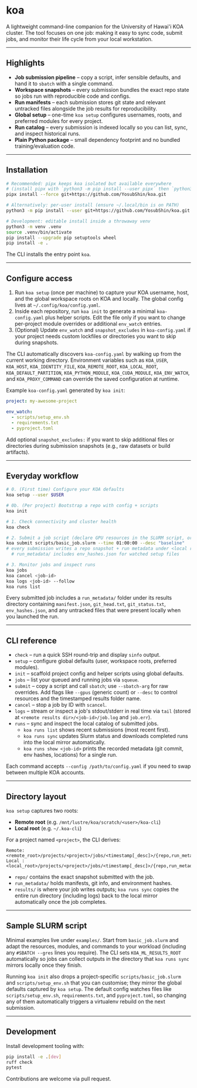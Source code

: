 # koa

A lightweight command-line companion for the University of Hawai'i KOA cluster. The tool focuses on one job: making it easy to sync code, submit jobs, and monitor their life cycle from your local workstation.

---

## Highlights
- **Job submission pipeline** – copy a script, infer sensible defaults, and hand it to `sbatch` with a single command.
- **Workspace snapshots** – every submission bundles the exact repo state so jobs run with reproducible code and configs.
- **Run manifests** – each submission stores git state and relevant untracked files alongside the job results for reproducibility.
- **Global setup** – one-time `koa setup` configures usernames, roots, and preferred modules for every project.
- **Run catalog** – every submission is indexed locally so you can list, sync, and inspect historical runs.
- **Plain Python package** – small dependency footprint and no bundled training/evaluation code.

---

## Installation

```bash
# Recommended: pipx keeps koa isolated but available everywhere
# (install pipx with `python3 -m pip install --user pipx` then `python3 -m pipx ensurepath` if needed)
pipx install --force git+https://github.com/YosubShin/koa.git

# Alternatively: per-user install (ensure ~/.local/bin is on PATH)
python3 -m pip install --user git+https://github.com/YosubShin/koa.git

# Development: editable install inside a throwaway venv
python3 -m venv .venv
source .venv/bin/activate
pip install --upgrade pip setuptools wheel
pip install -e .
```

The CLI installs the entry point `koa`.

---

## Configure access

1. Run `koa setup` (once per machine) to capture your KOA username, host, and the global workspace roots on KOA and locally. The global config lives at `~/.config/koa/config.yaml`.
2. Inside each repository, run `koa init` to generate a minimal `koa-config.yaml` plus helper scripts. Edit the file only if you want to change per-project module overrides or additional `env_watch` entries.
3. (Optional) Update `env_watch` and `snapshot_excludes` in `koa-config.yaml` if your project needs custom lockfiles or directories you want to skip during snapshots.

The CLI automatically discovers `koa-config.yaml` by walking up from the current working directory. Environment variables such as `KOA_USER`, `KOA_HOST`, `KOA_IDENTITY_FILE`, `KOA_REMOTE_ROOT`, `KOA_LOCAL_ROOT`, `KOA_DEFAULT_PARTITION`, `KOA_PYTHON_MODULE`, `KOA_CUDA_MODULE`, `KOA_ENV_WATCH`, and `KOA_PROXY_COMMAND` can override the saved configuration at runtime.

Example `koa-config.yaml` generated by `koa init`:

```yaml
project: my-awesome-project

env_watch:
  - scripts/setup_env.sh
  - requirements.txt
  - pyproject.toml
```
Add optional `snapshot_excludes:` if you want to skip additional files or directories during submission snapshots (e.g., raw datasets or build artifacts).



---

## Everyday workflow

```bash
# 0. (First time) Configure your KOA defaults
koa setup --user $USER

# 0b. (Per project) Bootstrap a repo with config + scripts
koa init

# 1. Check connectivity and cluster health
koa check

# 2. Submit a job script (declare GPU resources in the SLURM script, or add `--gpus` for a generic count)
koa submit scripts/basic_job.slurm --time 01:00:00 --desc "baseline"
# every submission writes a repo snapshot + run metadata under <local results>/<job-id>/
  # run_metadata/ includes env_hashes.json for watched setup files

# 3. Monitor jobs and inspect runs
koa jobs
koa cancel <job-id>
koa logs <job-id> --follow
koa runs list
```

Every submitted job includes a `run_metadata/` folder under its results directory containing `manifest.json`, `git_head.txt`, `git_status.txt`, `env_hashes.json`, and any untracked files that were present locally when you launched the run.

---

## CLI reference

- `check` – run a quick SSH round-trip and display `sinfo` output.
- `setup` – configure global defaults (user, workspace roots, preferred modules).
- `init` – scaffold project config and helper scripts using global defaults.
- `jobs` – list your queued and running jobs via `squeue`.
- `submit` – copy a script and call `sbatch`; use `--sbatch-arg` for raw overrides. Add flags like `--gpus` (generic count) or `--desc` to control resources and the timestamped results folder name.
- `cancel` – stop a job by ID with `scancel`.
- `logs` – stream or inspect a job's stdout/stderr in real time via `tail` (stored at `<remote results dir>/<job-id>/job.log` and `job.err`).
- `runs` – sync and inspect the local catalog of submitted jobs.
  - `koa runs list` shows recent submissions (most recent first).
  - `koa runs sync` updates Slurm status and downloads completed runs into the local mirror automatically.
  - `koa runs show <job-id>` prints the recorded metadata (git commit, env hashes, locations) for a single run.

Each command accepts `--config /path/to/config.yaml` if you need to swap between multiple KOA accounts.

---

## Directory layout

`koa setup` captures two roots:

- **Remote root** (e.g. `/mnt/lustre/koa/scratch/<user>/koa-cli`)
- **Local root** (e.g. `~/.koa-cli`)

For a project named `<project>`, the CLI derives:

```
Remote: <remote_root>/projects/<project>/jobs/<timestamp[_desc]>/{repo,run_metadata,results,job.log,job.err}
Local : <local_root>/projects/<project>/jobs/<timestamp[_desc]>/{repo,run_metadata,results,job.log,job.err}
```

- `repo/` contains the exact snapshot submitted with the job.
- `run_metadata/` holds manifests, git info, and environment hashes.
- `results/` is where your job writes outputs; `koa runs sync` copies the entire run directory (including logs) back to the local mirror automatically once the job completes.

---

## Sample SLURM script

Minimal examples live under `examples/`. Start from `basic_job.slurm` and adapt the resources, modules, and commands to your workload (including any `#SBATCH --gres` lines you require). The CLI sets `KOA_ML_RESULTS_ROOT` automatically so jobs can collect outputs in the directory that `koa runs sync` mirrors locally once they finish.

Running `koa init` also drops a project-specific `scripts/basic_job.slurm` and `scripts/setup_env.sh` that you can customise; they mirror the global defaults captured by `koa setup`. The default config watches files like `scripts/setup_env.sh`, `requirements.txt`, and `pyproject.toml`, so changing any of them automatically triggers a virtualenv rebuild on the next submission.

---

## Development

Install development tooling with:

```bash
pip install -e .[dev]
ruff check
pytest
```

Contributions are welcome via pull request.
